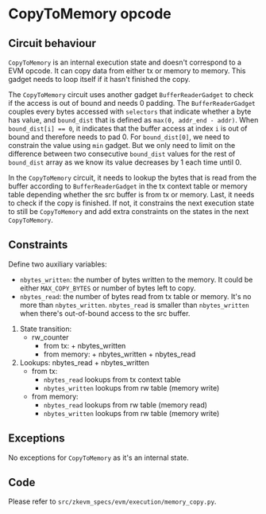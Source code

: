 # CopyToMemory opcode

## Circuit behaviour

`CopyToMemory` is an internal execution state and doesn't correspond to a EVM opcode. It can copy
data from either tx or memory to memory. This gadget needs to loop itself if it hasn't finished
the copy.

The `CopyToMemory` circuit uses another gadget `BufferReaderGadget` to check if the access is out of
bound and needs 0 padding. The `BufferReaderGadget` couples every bytes accessed with `selectors`
that indicate whether a byte has value, and `bound_dist` that is defined as
`max(0, addr_end - addr)`. When `bound_dist[i] == 0`, it indicates that the buffer access at index
`i` is out of bound and therefore needs to pad 0. For `bound_dist[0]`, we need to constrain the
value using `min` gadget. But we only need to limit on the difference between two consecutive
`bound_dist` values for the rest of `bound_dist` array as we know its value decreases by 1 each
time until 0.

In the `CopyToMemory` circuit, it needs to lookup the bytes that is read from the buffer according
to `BufferReaderGadget` in the tx context table or memory table depending whether the src buffer
is from tx or memory. Last, it needs to check if the copy is finished. If not, it constrains the
next execution state to still be `CopyToMemory` and add extra constraints on the states in the next
`CopyToMemory`.

## Constraints

Define two auxiliary variables:

- `nbytes_written`: the number of bytes written to the memory. It could be either `MAX_COPY_BYTES`
  or number of bytes left to copy.
- `nbytes_read`: the number of bytes read from tx table or memory. It's no more than
  `nbytes_written`. `nbytes_read` is smaller than `nbytes_written` when there's out-of-bound
  access to the src buffer.

1. State transition:
   - rw_counter
     - from tx: + nbytes_written
     - from memory: + nbytes_written + nbytes_read
2. Lookups: nbytes_read + nbytes_written
   - from tx:
     - `nbytes_read` lookups from tx context table
     - `nbytes_written` lookups from rw table (memory write)
   - from memory:
     - `nbytes_read` lookups from rw table (memory read)
     - `nbytes_written` lookups from rw table (memory write)

## Exceptions

No exceptions for `CopyToMemory` as it's an internal state.

## Code

Please refer to `src/zkevm_specs/evm/execution/memory_copy.py`.
